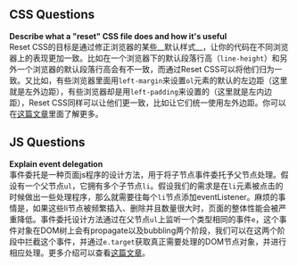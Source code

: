 ## CSS Questions
**Describe what a "reset" CSS file does and how it's useful**  
Reset CSS的目标是通过修正浏览器的某些__默认样式__，让你的代码在不同浏览器上的表现更加一致。比如在一个浏览器下的默认段落行高（`line-height`）和另外一个浏览器的默认段落行高会有不一致，而通过Reset CSS可以将他们归为一致。又比如，有些浏览器里面用`left-margin`来设置`ol`元素的默认的左边距（这里就是左外边距），有些浏览器却是用`left-padding`来设置的（这里就是左内边距），Reset CSS同样可以让他们更一致，比如让它们统一使用左外边距。你可以在[这篇文章](http://meyerweb.com/eric/thoughts/2007/04/18/reset-reasoning/)里面了解更多。

## JS Questions
**Explain event delegation**  
事件委托是一种页面js程序的设计方法，用于将子节点事件委托予父节点处理。假设有一个父节点`ul`，它拥有多个子节点`li`。假设我们的需求是在`li`元素被点击的时候做出一些处理程序，那么就需要往每个`li`节点添加eventListener。麻烦的事情是，如果这些li节点被频繁插入、删除并且数量很大时，页面的整体性能会被严重降低。事件委托设计方法通过在父节点`ul`上监听一个类型相同的事件`e`，这个事件对象在DOM树上会有propagate以及bubbling两个阶段，我们可以在这两个阶段中拦截这个事件，并通过`e.target`获取真正需要处理的DOM节点对象，并进行相应处理。更多介绍可以查看[这篇文章](http://davidwalsh.name/event-delegate)。